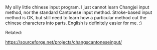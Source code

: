 My silly little chinese input program. I just cannot learn Changjei input method,
nor the standard Cantonese input method. Stroke-based input method is OK, but
still need to learn how a particular method cut the chinese characters into parts.
English is definitely easier for me. :)

Related:

https://sourceforge.net/projects/changscantoneseinput/
